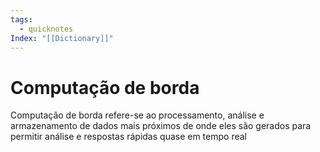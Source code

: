 ```yaml
---
tags:
  - quicknotes
Index: "[[Dictionary]]"
---
```


# Computação de borda
Computação de borda refere-se ao processamento, análise e armazenamento de dados mais próximos de onde eles são gerados para permitir análise e respostas rápidas quase em tempo real